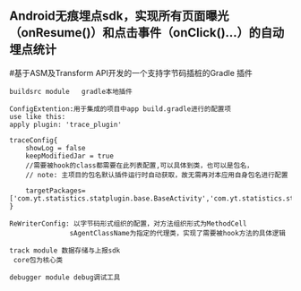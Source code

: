 ## Android无痕埋点sdk，实现所有页面曝光（onResume()）和点击事件（onClick()...）的自动埋点统计



#基于ASM及Transform API开发的一个支持字节码插桩的Gradle 插件

```
buildsrc module   gradle本地插件

ConfigExtention:用于集成的项目中app build.gradle进行的配置项
use like this:
apply plugin: 'trace_plugin'

traceConfig{
    showLog = false
    keepModifiedJar = true
    //需要被hook的class都需要在此列表配置,可以具体到类，也可以是包名，
    // note: 主项目的包名默认插件运行时自动获取，故无需再对本应用自身包名进行配置

    targetPackages=['com.yt.statistics.statplugin.base.BaseActivity','com.yt.statistics.statplugin.base.BaseFragment']
}

ReWriterConfig: 以字节码形式组织的配置，对方法组织形式为MethodCell
               sAgentClassName为指定的代理类，实现了需要被hook方法的具体逻辑

```

```
track module 数据存储与上报sdk
 core包为核心类

```

```
debugger module debug调试工具

```
